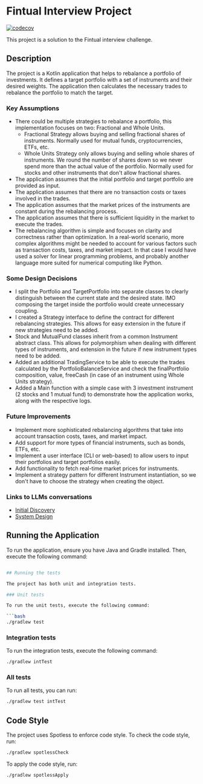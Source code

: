 # Fintual Interview Project

[![codecov](https://codecov.io/github/nschmidtg/fintual_interview/branch/main/graph/badge.svg)](https://codecov.io/github/nschmidtg/fintual_interview)

This project is a solution to the Fintual interview challenge.

## Description

The project is a Kotlin application that helps to rebalance a portfolio of investments.
It defines a target portfolio with a set of instruments and their desired weights.
The application then calculates the necessary trades to rebalance the portfolio to match the target.

### Key Assumptions

- There could be multiple strategies to rebalance a portfolio, this implementation focuses on two: Fractional and Whole Units.
  - Fractional Strategy allows buying and selling fractional shares of instruments. Normally used for mutual funds, cryptocurrencies, ETFs, etc.
  - Whole Units Strategy only allows buying and selling whole shares of instruments. We round the number of shares down so we never spend more than the actual value of the portfolio. Normally used for stocks and other instruments that don't allow fractional shares.
- The application assumes that the initial portfolio and target portfolio are provided as input.
- The application assumes that there are no transaction costs or taxes involved in the trades.
- The application assumes that the market prices of the instruments are constant during the rebalancing process.
- The application assumes that there is sufficient liquidity in the market to execute the trades.
- The rebalancing algorithm is simple and focuses on clarity and correctness rather than optimization. In a real-world scenario, more complex algorithms might be needed to account for various factors such as transaction costs, taxes, and market impact. In that case I would have used a solver for linear programming problems, and probably another language more suited for numerical computing like Python.

### Some Design Decisions

- I split the Portfolio and TargetPortfolio into separate classes to clearly distinguish between the current state and the desired state. IMO composing the target inside the portfolio would create unnecessary coupling.
- I created a Strategy interface to define the contract for different rebalancing strategies. This allows for easy extension in the future if new strategies need to be added.
- Stock and MutualFund classes inherit from a common Instrument abstract class. This allows for polymorphism when dealing with different types of instruments, and extension in the future if new instrument types need to be added.
- Added an additional TradingService to be able to execute the trades calculated by the PortfolioBalanceService and check the finalPortfolio composition, value, freeCash (in case of an instrument using Whole Units strategy).
- Added a Main function with a simple case with 3 investment instrument (2 stocks and 1 mutual fund) to demonstrate how the application works, along with the respective logs.


### Future Improvements
- Implement more sophisticated rebalancing algorithms that take into account transaction costs, taxes, and market impact.
- Add support for more types of financial instruments, such as bonds, ETFs, etc.
- Implement a user interface (CLI or web-based) to allow users to input their portfolios and target portfolios easily.
- Add functionality to fetch real-time market prices for instruments.
- Implement a strategy pattern for different Instrument instantiation, so we don't have to choose the strategy when creating the object.


### Links to LLMs conversations
- [Initial Discovery](https://gemini.google.com/share/2488a9e34ea2)
- [System Design](https://chatgpt.com/share/68f7f5e9-6be8-8012-b5cf-393cb8a1f0f9)


## Running the Application
To run the application, ensure you have Java and Gradle installed.
Then, execute the following command:

```bash

## Running the tests

The project has both unit and integration tests.

### Unit tests

To run the unit tests, execute the following command:

```bash
./gradlew test
```

### Integration tests

To run the integration tests, execute the following command:

```bash
./gradlew intTest
```

### All tests

To run all tests, you can run:

```bash
./gradlew test intTest
```

## Code Style

The project uses Spotless to enforce code style.
To check the code style, run:

```bash
./gradlew spotlessCheck
```

To apply the code style, run:

```bash
./gradlew spotlessApply
```
